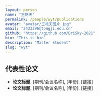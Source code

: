 ```yaml
---
layout: person
name: "王艳天"
permalink: /people/wyt/publications
avatar: "avatar/王艳天图片.jpg"
email: "2433296@tongji.edu.cn"
github: "https://github.com/BriSky-2021"
bio: "This is bio"
description: "Master Student"
slug: "wyt"
---
```



## 代表性论文

- **论文标题**. [期刊/会议名称], [年份]. [链接]
- **论文标题**. [期刊/会议名称], [年份]. [链接]